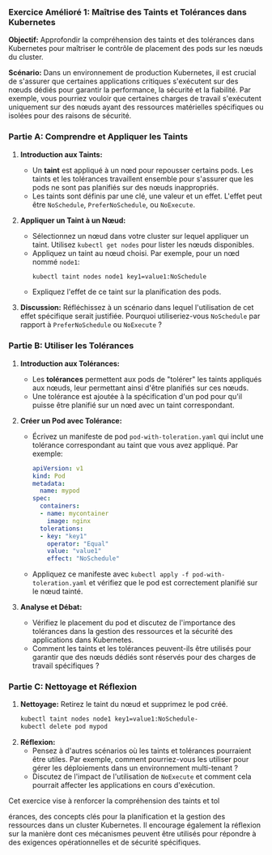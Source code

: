 ### Exercice Amélioré 1: Maîtrise des Taints et Tolérances dans Kubernetes

**Objectif:** Approfondir la compréhension des taints et des tolérances dans Kubernetes pour maîtriser le contrôle de placement des pods sur les nœuds du cluster.

**Scénario:** Dans un environnement de production Kubernetes, il est crucial de s'assurer que certaines applications critiques s'exécutent sur des nœuds dédiés pour garantir la performance, la sécurité et la fiabilité. Par exemple, vous pourriez vouloir que certaines charges de travail s'exécutent uniquement sur des nœuds ayant des ressources matérielles spécifiques ou isolées pour des raisons de sécurité.

### Partie A: Comprendre et Appliquer les Taints

1. **Introduction aux Taints:**
   - Un **taint** est appliqué à un nœd pour repousser certains pods. Les taints et les tolérances travaillent ensemble pour s'assurer que les pods ne sont pas planifiés sur des nœuds inappropriés.
   - Les taints sont définis par une clé, une valeur et un effet. L'effet peut être `NoSchedule`, `PreferNoSchedule`, ou `NoExecute`.

2. **Appliquer un Taint à un Nœud:**
   - Sélectionnez un nœud dans votre cluster sur lequel appliquer un taint. Utilisez `kubectl get nodes` pour lister les nœuds disponibles.
   - Appliquez un taint au nœud choisi. Par exemple, pour un nœd nommé `node1`:
     ```bash
     kubectl taint nodes node1 key1=value1:NoSchedule
     ```
   - Expliquez l'effet de ce taint sur la planification des pods.

3. **Discussion:** Réfléchissez à un scénario dans lequel l'utilisation de cet effet spécifique serait justifiée. Pourquoi utiliseriez-vous `NoSchedule` par rapport à `PreferNoSchedule` ou `NoExecute` ?

### Partie B: Utiliser les Tolérances

1. **Introduction aux Tolérances:**
   - Les **tolérances** permettent aux pods de "tolérer" les taints appliqués aux nœuds, leur permettant ainsi d'être planifiés sur ces nœuds.
   - Une tolérance est ajoutée à la spécification d'un pod pour qu'il puisse être planifié sur un nœd avec un taint correspondant.

2. **Créer un Pod avec Tolérance:**
   - Écrivez un manifeste de pod `pod-with-toleration.yaml` qui inclut une tolérance correspondant au taint que vous avez appliqué. Par exemple:
     ```yaml
     apiVersion: v1
     kind: Pod
     metadata:
       name: mypod
     spec:
       containers:
       - name: mycontainer
         image: nginx
       tolerations:
       - key: "key1"
         operator: "Equal"
         value: "value1"
         effect: "NoSchedule"
     ```
   - Appliquez ce manifeste avec `kubectl apply -f pod-with-toleration.yaml` et vérifiez que le pod est correctement planifié sur le nœud tainté.

3. **Analyse et Débat:**
   - Vérifiez le placement du pod et discutez de l'importance des tolérances dans la gestion des ressources et la sécurité des applications dans Kubernetes.
   - Comment les taints et les tolérances peuvent-ils être utilisés pour garantir que des nœuds dédiés sont réservés pour des charges de travail spécifiques ?

### Partie C: Nettoyage et Réflexion

1. **Nettoyage:** Retirez le taint du nœud et supprimez le pod créé.
   ```bash
   kubectl taint nodes node1 key1=value1:NoSchedule-
   kubectl delete pod mypod
   ```
2. **Réflexion:** 
   - Pensez à d'autres scénarios où les taints et tolérances pourraient être utiles. Par exemple, comment pourriez-vous les utiliser pour gérer les déploiements dans un environnement multi-tenant ?
   - Discutez de l'impact de l'utilisation de `NoExecute` et comment cela pourrait affecter les applications en cours d'exécution.

Cet exercice vise à renforcer la compréhension des taints et tol

érances, des concepts clés pour la planification et la gestion des ressources dans un cluster Kubernetes. Il encourage également la réflexion sur la manière dont ces mécanismes peuvent être utilisés pour répondre à des exigences opérationnelles et de sécurité spécifiques.